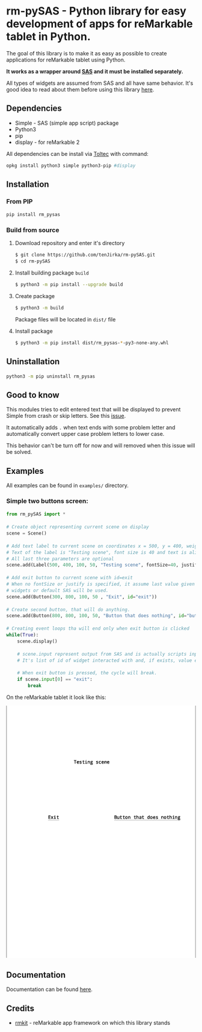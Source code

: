 #  rm-pySAS - Python library for easy development of apps for reMarkable tablet in Python.

The goal of this library is to make it as easy as possible to create applications for reMarkable tablet using Python. 

**It works as a wrapper around [SAS](https://rmkit.dev/apps/sas) and it must be installed separately.**

All types of widgets are assumed from SAS and all have same behavior. It's good idea to read about them before using this library  [here](https://rmkit.dev/apps/sas/spec).

## Dependencies

- Simple  -  SAS (simple app script) package
- Python3
- pip
- display - for reMarkable 2

All dependencies can be install via [Toltec](https://toltec-dev.org/) with command:

```bash
opkg install python3 simple python3-pip #display
```

## Installation

### From PIP

```bash
pip install rm_pysas
```

### Build from source

1. Download repository and enter it's directory

   ```bash
   $ git clone https://github.com/tenJirka/rm-pySAS.git
   $ cd rm-pySAS
   ```

2. Install building package `build`

   ```bash
   $ python3 -m pip install --upgrade build
   ```

3. Create package

   ```bash
   $ python3 -m build
   ```

   Package files will be located in `dist/` file

4. Install package

   ```bash
   $ python3 -m pip install dist/rm_pysas-*-py3-none-any.whl
   ```

## Uninstallation

```bash
python3 -m pip uninstall rm_pysas
```

## Good to know

This modules tries to edit entered text that will be displayed to prevent Simple from crash or skip letters. See this [issue](https://github.com/rmkit-dev/rmkit/issues/202).

It automatically adds `.` when text ends with some problem letter and automatically convert upper case problem letters to lower case.

This behavior can't be turn off for now and will removed when this issue will be solved.

## Examples

All examples can be found in `examples/` directory.

### Simple two buttons screen:

```python
from rm_pySAS import *

# Create object representing current scene on display
scene = Scene()

# Add text label to current scene on coordinates x = 500, y = 400, weight = 100 and height = 50
# Text of the label is "Testing scene", font size is 40 and text is alight to center
# All last three parameters are optional
scene.add(Label(500, 400, 100, 50, "Testing scene", fontSize=40, justify="center"))

# Add exit button to current scene with id=exit
# When no fontSize or justify is specified, it assume last value given from previous
# widgets or default SAS will be used.
scene.add(Button(300, 800, 100, 50 , "Exit", id="exit"))

# Create second button, that will do anything.
scene.add(Button(800, 800, 100, 50, "Button that does nothing", id="button"))

# Creating event loops tha will end only when exit button is clicked
while(True):
    scene.display()

    # scene.input represent output from SAS and is actually scripts input
    # It's list of id of widget interacted with and, if exists, value entered.

    # When exit button is pressed, the cycle will break.
    if scene.input[0] == "exit":
        break
```

On the reMarkable tablet it look like this:

<img src="images/two_buttons_screen.png" style="zoom:75%;" />

## Documentation

Documentation can be found [here](https://github.com/tenJirka/rm-pySAS/wiki/Documentation).

## Credits

- [rmkit](https://github.com/rmkit-dev/rmkit) - reMarkable app framework on which this library stands